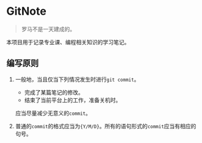# GitNote

> 罗马不是一天建成的。

本项目用于记录专业课、编程相关知识的学习笔记。

## 编写原则

1. 一般地，当且仅当下列情况发生时进行`git commit`。

   - 完成了某篇笔记的修改。
   - 结束了当前平台上的工作，准备关机时。

   应当尽量减少无意义的`commit`。

2. 普通的`commit`的格式应当为`{Y/M/D}`。所有的语句形式的`commit`应当有相应的句号。

